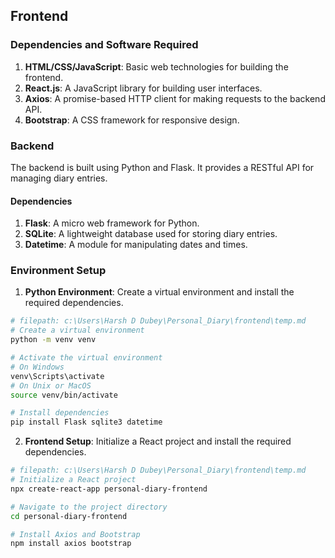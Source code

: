 ## Frontend

### Dependencies and Software Required

1. **HTML/CSS/JavaScript**: Basic web technologies for building the frontend.
2. **React.js**: A JavaScript library for building user interfaces.
3. **Axios**: A promise-based HTTP client for making requests to the backend API.
4. **Bootstrap**: A CSS framework for responsive design.

### Backend

The backend is built using Python and Flask. It provides a RESTful API for managing diary entries.

#### Dependencies

1. **Flask**: A micro web framework for Python.
2. **SQLite**: A lightweight database used for storing diary entries.
3. **Datetime**: A module for manipulating dates and times.

### Environment Setup

1. **Python Environment**: Create a virtual environment and install the required dependencies.

```bash
# filepath: c:\Users\Harsh D Dubey\Personal_Diary\frontend\temp.md
# Create a virtual environment
python -m venv venv

# Activate the virtual environment
# On Windows
venv\Scripts\activate
# On Unix or MacOS
source venv/bin/activate

# Install dependencies
pip install Flask sqlite3 datetime
```

2. **Frontend Setup**: Initialize a React project and install the required dependencies.

```bash
# filepath: c:\Users\Harsh D Dubey\Personal_Diary\frontend\temp.md
# Initialize a React project
npx create-react-app personal-diary-frontend

# Navigate to the project directory
cd personal-diary-frontend

# Install Axios and Bootstrap
npm install axios bootstrap
```
